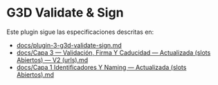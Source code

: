 # G3D Validate & Sign

Este plugin sigue las especificaciones descritas en:

- [docs/plugin-3-g3d-validate-sign.md](../../docs/plugin-3-g3d-validate-sign.md)
- [docs/Capa 3 — Validación, Firma Y Caducidad — Actualizada (slots Abiertos) — V2 (urls).md](../../docs/Capa%203%20%E2%80%94%20Validaci%C3%B3n%2C%20Firma%20Y%20Caducidad%20%E2%80%94%20Actualizada%20(slots%20Abiertos)%20%E2%80%94%20V2%20(urls).md)
- [docs/Capa 1 Identificadores Y Naming — Actualizada (slots Abiertos).md](../../docs/Capa%201%20Identificadores%20Y%20Naming%20%E2%80%94%20Actualizada%20(slots%20Abiertos).md)

